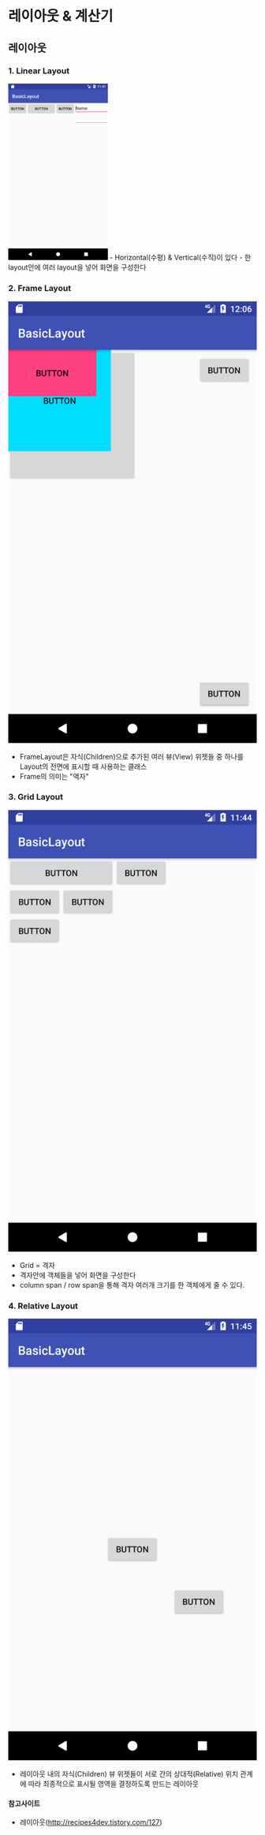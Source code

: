 # 레이아웃 & 계산기

## 레이아웃

### 1. Linear Layout
<img src="https://github.com/kps990515/ProgrammingStudy/blob/master/Android/BasicLayout/linear.png" width=40%>
- Horizontal(수평) & Vertical(수직)이 있다
- 한 layout안에 여러 layout을 넣어 화면을 구성한다

### 2. Frame Layout
![예시](https://github.com/kps990515/ProgrammingStudy/blob/master/Android/BasicLayout/frame.png)
- FrameLayout은 자식(Children)으로 추가된 여러 뷰(View) 위젯들 중 하나를 Layout의 전면에 표시할 때 사용하는 클래스
- Frame의 의미는 "액자"

### 3. Grid Layout
![예시](https://github.com/kps990515/ProgrammingStudy/blob/master/Android/BasicLayout/grid.png)
- Grid = 격자
- 격자안에 객체들을 넣어 화면을 구성한다
- column span / row span을 통해 격자 여러개 크기를 한 객체에게 줄 수 있다.

### 4. Relative Layout
![예시](https://github.com/kps990515/ProgrammingStudy/blob/master/Android/BasicLayout/relative.png)
- 레이아웃 내의 자식(Children) 뷰 위젯들이 서로 간의 상대적(Relative) 위치 관계에 따라 최종적으로 표시될 영역을 결정하도록 만드는 레이아웃


#### 참고사이트
- 레이아웃(http://recipes4dev.tistory.com/127)
